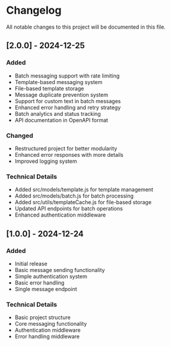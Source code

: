 # Changelog

All notable changes to this project will be documented in this file.

## [2.0.0] - 2024-12-25

### Added
- Batch messaging support with rate limiting
- Template-based messaging system
- File-based template storage
- Message duplicate prevention system
- Support for custom text in batch messages
- Enhanced error handling and retry strategy
- Batch analytics and status tracking
- API documentation in OpenAPI format

### Changed
- Restructured project for better modularity
- Enhanced error responses with more details
- Improved logging system

### Technical Details
- Added src/models/template.js for template management
- Added src/models/batch.js for batch processing
- Added src/utils/templateCache.js for file-based storage
- Updated API endpoints for batch operations
- Enhanced authentication middleware

## [1.0.0] - 2024-12-24

### Added
- Initial release
- Basic message sending functionality
- Simple authentication system
- Basic error handling
- Single message endpoint

### Technical Details
- Basic project structure
- Core messaging functionality
- Authentication middleware
- Error handling middleware
